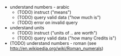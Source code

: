* understand numbers - arabic
    * (TODO) instruct ("means")
    * (TODO) query valid data ("how much is")
    * (TODO) error on invalid query
* understand units
    * (TODO) instruct ("units of .. are worth")
    * (TODO) query valid data ("how many Credits is")
* (TODO) understand numbers - roman (see http://en.wikipedia.org/wiki/Roman_numerals)